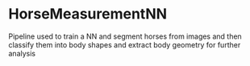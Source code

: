 # HorseMeasurementNN
Pipeline used to train a NN and segment horses from images and then classify them into body shapes and extract body geometry for further analysis
